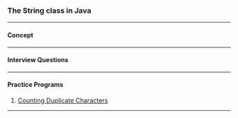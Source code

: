 
### The String class in Java

---

#### Concept

---

#### Interview Questions

---

#### Practice Programs

1. [Counting Duplicate Characters]()

---